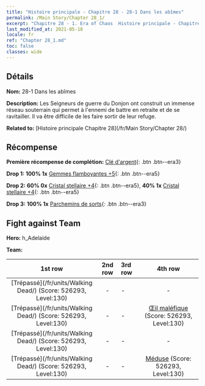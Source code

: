 ```yaml
---
title: "Histoire principale - Chapitre 28 - 28-1 Dans les abîmes"
permalink: /Main Story/Chapter 28_1/
excerpt: "Chapitre 28 - 1. Era of Chaos  Histoire principale - Chapitre 28_1. 28-1 Dans les abîmes"
last_modified_at: 2021-05-18
locale: fr
ref: "Chapter 28_1.md"
toc: false
classes: wide
---
```


## Détails

 **Nom:** 28-1 Dans les abîmes

 **Description:** Les Seigneurs de guerre du Donjon ont construit un immense réseau souterrain qui permet à l'ennemi de battre en retraite et de se ravitailler. Il va être difficile de les faire sortir de leur refuge.

 **Related to:** [Histoire principale Chapitre 28](/fr/Main Story/Chapter 28/)

## Récompense

 **Première récompense de complétion:** [Clé d'argent](/ItemsFR/con_693/){: .btn .btn--era3}

 **Drop 1:** **100% 1x** [Gemmes flamboyantes +5](/ItemsFR/mat_100/){: .btn .btn--era5}

 **Drop 2:** **60% 0x** [Cristal stellaire +4](/ItemsFR/mat_94/){: .btn .btn--era5}, **40% 1x** [Cristal stellaire +4](/ItemsFR/mat_94/){: .btn .btn--era5}

 **Drop 3:** **100% 1x** [Parchemins de sorts](/ItemsFR/con_694/){: .btn .btn--era3}


## Fight against Team
 **Hero:** h_Adelaide

 **Team:**


  | 1st row | 2nd row | 3rd row | 4th row |
  |:----:|:----:|:----|:----:|
  | [Trépassé](/fr/units/Walking Dead/) (Score: 526293, Level:130)  | - | - | - |
  | [Trépassé](/fr/units/Walking Dead/) (Score: 526293, Level:130)  | - | - | [Œil maléfique](/fr/units/Beholder/) (Score: 526293, Level:130)  |
  | [Trépassé](/fr/units/Walking Dead/) (Score: 526293, Level:130)  | - | - | - |
  | [Trépassé](/fr/units/Walking Dead/) (Score: 526293, Level:130)  | - | - | [Méduse](/fr/units/Medusa/) (Score: 526293, Level:130)  |


